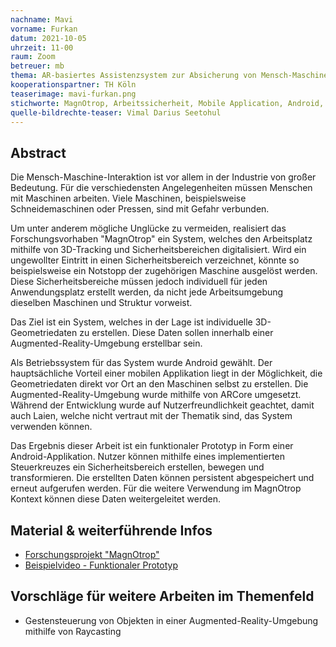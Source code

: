```yaml
---
nachname: Mavi
vorname: Furkan
datum: 2021-10-05
uhrzeit: 11-00
raum: Zoom
betreuer: mb
thema: AR-basiertes Assistenzsystem zur Absicherung von Mensch-Maschine-Interaktion
kooperationspartner: TH Köln
teaserimage: mavi-furkan.png
stichworte: MagnOtrop, Arbeitssicherheit, Mobile Application, Android, Augmented Reality, ARCore
quelle-bildrechte-teaser: Vimal Darius Seetohul
---
```


## Abstract

Die Mensch-Maschine-Interaktion ist vor allem in der Industrie von großer Bedeutung.
Für die verschiedensten Angelegenheiten müssen Menschen mit Maschinen arbeiten.
Viele Maschinen, beispielsweise Schneidemaschinen oder Pressen, sind mit Gefahr verbunden.

Um unter anderem mögliche Unglücke zu vermeiden, realisiert das Forschungsvorhaben
"MagnOtrop" ein System, welches den Arbeitsplatz mithilfe von 3D-Tracking und
Sicherheitsbereichen digitalisiert. Wird ein ungewollter Eintritt in einen Sicherheitsbereich
verzeichnet, könnte so beispielsweise ein Notstopp der zugehörigen Maschine ausgelöst werden. Diese
Sicherheitsbereiche müssen jedoch individuell für jeden Anwendungsplatz erstellt werden, da nicht jede Arbeitsumgebung dieselben Maschinen und Struktur vorweist.

Das Ziel ist ein System, welches in der Lage ist individuelle 3D-Geometriedaten zu erstellen.
Diese Daten sollen innerhalb einer Augmented-Reality-Umgebung erstellbar sein.

Als Betriebssystem für das System wurde Android gewählt. Der hauptsächliche Vorteil einer mobilen Applikation liegt in der Möglichkeit, die Geometriedaten direkt vor Ort an den Maschinen selbst zu erstellen.
Die Augmented-Reality-Umgebung wurde mithilfe von ARCore umgesetzt. Während der Entwicklung wurde auf Nutzerfreundlichkeit geachtet, damit auch Laien, welche nicht vertraut mit der Thematik sind, das System verwenden können.

Das Ergebnis dieser Arbeit ist ein funktionaler Prototyp in Form einer Android-Applikation. Nutzer können mithilfe eines implementierten Steuerkreuzes ein Sicherheitsbereich erstellen, bewegen und transformieren.
Die erstellten Daten können persistent abgespeichert und erneut aufgerufen werden. Für die weitere Verwendung im MagnOtrop Kontext können diese Daten weitergeleitet werden.

## Material & weiterführende Infos
- [Forschungsprojekt "MagnOtrop"](http://magnotrop.de/)
- [Beispielvideo - Funktionaler Prototyp](https://th-koeln.sciebo.de/s/nj3JVyP6eyJQ9ym)

## Vorschläge für weitere Arbeiten im Themenfeld

- Gestensteuerung von Objekten in einer Augmented-Reality-Umgebung mithilfe von Raycasting


